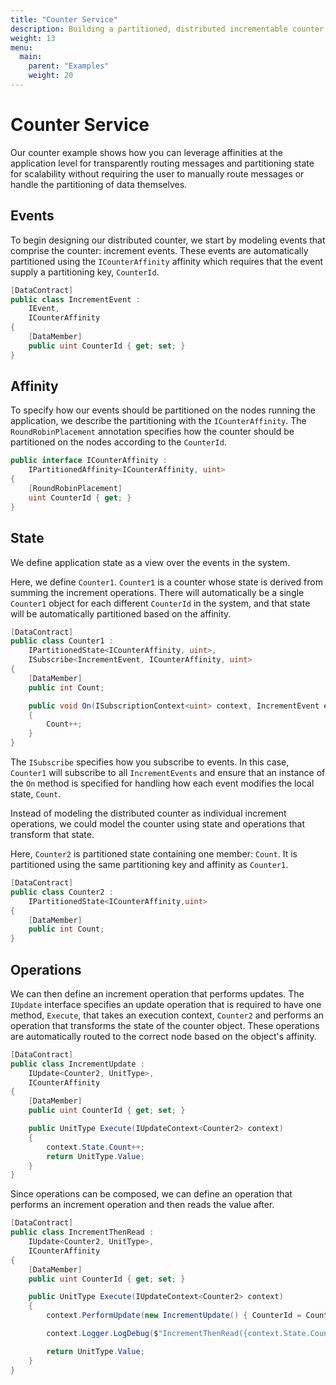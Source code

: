 ```yaml
---
title: "Counter Service"
description: Building a partitioned, distributed incrementable counter
weight: 13
menu:
  main: 
    parent: "Examples"
    weight: 20
---
```


# Counter Service

Our counter example shows how you can leverage affinities at the application level for transparently routing messages and partitioning state for scalability without requiring the user to manually route messages or handle the partitioning of data themselves.

## Events

To begin designing our distributed counter, we start by modeling events that comprise the counter: increment events.  These events are automatically partitioned using the ```ICounterAffinity``` affinity which requires that the event supply a partitioning key,  ```CounterId```.

```c#
[DataContract]
public class IncrementEvent :
    IEvent,
    ICounterAffinity
{
    [DataMember]
    public uint CounterId { get; set; }
}
```

## Affinity

To specify how our events should be partitioned on the nodes running the application, we describe the partitioning with the ```ICounterAffinity```.  The ```RoundRobinPlacement``` annotation specifies how the counter should be partitioned on the nodes according to the ```CounterId```.

```c#
public interface ICounterAffinity :
    IPartitionedAffinity<ICounterAffinity, uint>
{
    [RoundRobinPlacement]
    uint CounterId { get; }
}
```

## State

We define application state as a view over the events in the system.  

Here, we define ```Counter1```.  ```Counter1``` is a counter whose state is derived from summing the increment operations.  There will automatically be a single ```Counter1``` object for each different ```CounterId``` in the system, and that state will be automatically partitioned based on the affinity.

```c#
[DataContract]
public class Counter1 :
    IPartitionedState<ICounterAffinity, uint>,
    ISubscribe<IncrementEvent, ICounterAffinity, uint>
{
    [DataMember]
    public int Count;

    public void On(ISubscriptionContext<uint> context, IncrementEvent evt)
    {
        Count++;
    }
}
```

The ```ISubscribe``` specifies how you subscribe to events.  In this case, ```Counter1``` will subscribe to all ```IncrementEvents``` and ensure that an instance of the ```On``` method is specified for handling how each event modifies the local state, ```Count```.

Instead of modeling the distributed counter as individual increment operations, we could model the counter using state and operations that transform that state.

Here, ```Counter2``` is partitioned state containing one member: ```Count```.  It is partitioned using the same partitioning key and affinity as ```Counter1```.

```c#
[DataContract]
public class Counter2 :
    IPartitionedState<ICounterAffinity,uint>
{
    [DataMember]
    public int Count;
}
```

## Operations

We can then define an increment operation that performs updates.  The ```IUpdate``` interface specifies an update operation that is required to have one method, ```Execute```, that takes an execution context, ```Counter2``` and performs an operation that transforms the state of the counter object.  These operations are automatically routed to the correct node based on the object's affinity.

```c#
[DataContract]
public class IncrementUpdate :
    IUpdate<Counter2, UnitType>,
    ICounterAffinity
{
    [DataMember]
    public uint CounterId { get; set; }

    public UnitType Execute(IUpdateContext<Counter2> context)
    {
        context.State.Count++;
        return UnitType.Value;
    }
}
```

Since operations can be composed, we can define an operation that performs an
increment operation and then reads the value after.

```c#
[DataContract]
public class IncrementThenRead : 
    IUpdate<Counter2, UnitType>, 
    ICounterAffinity
{
    [DataMember]
    public uint CounterId { get; set; }

    public UnitType Execute(IUpdateContext<Counter2> context)
    {
        context.PerformUpdate(new IncrementUpdate() { CounterId = CounterId });

        context.Logger.LogDebug($"IncrementThenRead({context.State.Count}) End");

        return UnitType.Value;
    }
}
```